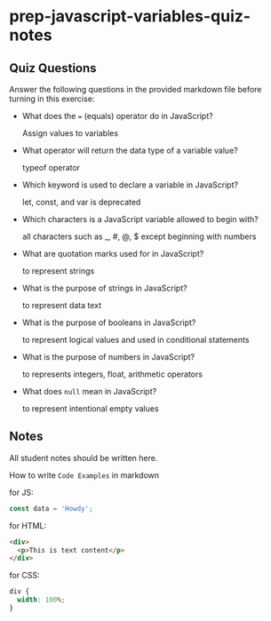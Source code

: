# prep-javascript-variables-quiz-notes

## Quiz Questions

Answer the following questions in the provided markdown file before turning in this exercise:

- What does the `=` (equals) operator do in JavaScript?

  Assign values to variables

- What operator will return the data type of a variable value?

  typeof operator

- Which keyword is used to declare a variable in JavaScript?

  let, const, and var is deprecated

- Which characters is a JavaScript variable allowed to begin with?

  all characters such as \_, #, @, $ except beginning with numbers

- What are quotation marks used for in JavaScript?

  to represent strings

- What is the purpose of strings in JavaScript?

  to represent data text

- What is the purpose of booleans in JavaScript?

  to represent logical values and used in conditional statements

- What is the purpose of numbers in JavaScript?

  to represents integers, float, arithmetic operators

- What does `null` mean in JavaScript?

  to represent intentional empty values

## Notes

All student notes should be written here.

How to write `Code Examples` in markdown

for JS:

```javascript
const data = 'Howdy';
```

for HTML:

```html
<div>
  <p>This is text content</p>
</div>
```

for CSS:

```css
div {
  width: 100%;
}
```
